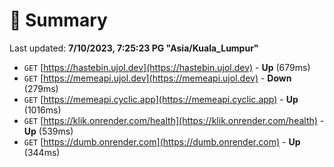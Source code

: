 # 📖 Summary
Last updated: **7/10/2023, 7:25:23 PG "Asia/Kuala_Lumpur"**

- `GET` [https://hastebin.ujol.dev](https://hastebin.ujol.dev) - **Up** (679ms)
- `GET` [https://memeapi.ujol.dev](https://memeapi.ujol.dev) - **Down** (279ms)
- `GET` [https://memeapi.cyclic.app](https://memeapi.cyclic.app) - **Up** (1016ms)
- `GET` [https://klik.onrender.com/health](https://klik.onrender.com/health) - **Up** (539ms)
- `GET` [https://dumb.onrender.com](https://dumb.onrender.com) - **Up** (344ms)
